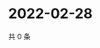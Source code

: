 # 2022-02-28

共 0 条

<!-- BEGIN WEIBO -->
<!-- 最后更新时间 Mon Feb 28 2022 17:00:34 GMT+0800 (China Standard Time) -->

<!-- END WEIBO -->
